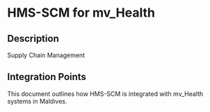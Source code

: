 # HMS-SCM for mv_Health

## Description

Supply Chain Management

## Integration Points

This document outlines how HMS-SCM is integrated with mv_Health systems in Maldives.
